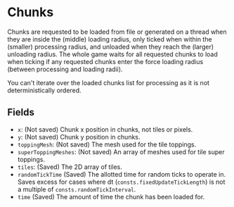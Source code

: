 # Chunks

Chunks are requested to be loaded from file or generated on a thread when they are inside the (middle) loading radius, only ticked when within the (smaller) processing radius, and unloaded when they reach the (larger) unloading radius.
The whole game waits for all requested chunks to load when ticking if any requested chunks enter the force loading radius (between processing and loading radii).

You can't iterate over the loaded chunks list for processing as it is not deterministically ordered.

## Fields

- `x`: (Not saved) Chunk x position in chunks, not tiles or pixels.
- `y`: (Not saved) Chunk y position in chunks.
- `toppingMesh`: (Not saved) The mesh used for the tile toppings.
- `superToppingMeshes`: (Not saved) An array of meshes used for tile super toppings.
- `tiles`: (Saved) The 2D array of tiles.
- `randomTickTime` (Saved) The allotted time for random ticks to operate in.
	Saves excess for cases where dt (`consts.fixedUpdateTickLength`) is not a multiple of `consts.randomTickInterval`.
- `time` (Saved) The amount of time the chunk has been loaded for.
